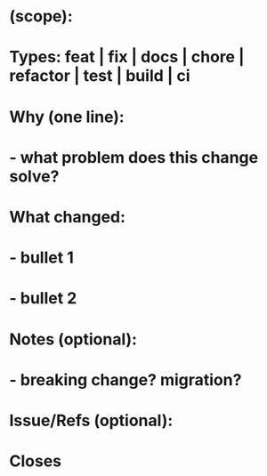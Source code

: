 # <type>(scope): <short summary in present tense>
# Types: feat | fix | docs | chore | refactor | test | build | ci

# Why (one line):
# - what problem does this change solve?

# What changed:
# - bullet 1
# - bullet 2

# Notes (optional):
# - breaking change? migration?

# Issue/Refs (optional):
# Closes #

